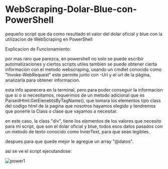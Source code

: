 # WebScraping-Dolar-Blue-con-PowerShell
pequeño script que da como resultado el valor del dolar oficial y blue con la utilizacion de WebScraping en PowerShell

Explicacion de Funcionamiento:

por mas raro que parezca, en powershell no solo se puede escribir automatizaciones y ciertos scripts utiles
tambien se puede obtener cierta informacion con el metodo webscraping, usando un cmdlet conocido como "Invoke-WebRequest"
este permite junto con -Uri y el url de la página, analizarla para obtener informacion.

esta info aparecera en la terminal, pero para poder conseguir la informacion que si o si necesitamos, requerimos
de un metodo adicional que es ParsedHtml.GetElenebtsByTagName(), que tomara los elementos tipo class del codigo
html de la pagina que nosotros hayamos elegido y tendremos que ponerle la Class o clase que vayamos a necesitar.

en este caso, la class "div", tiene los elementos de los valores que necesito para mi script, que son el dolar oficial
y blue, todos esos datos pasados con un metodo de texto conocido como InnerText, para que sean legibles.

despues para que quede mejor le agregue un array "@datos".

asi se ve el script ejecutandose: 

![power1](https://user-images.githubusercontent.com/111131531/203941622-7081f082-e214-417b-ab27-5616123eecf7.png)
